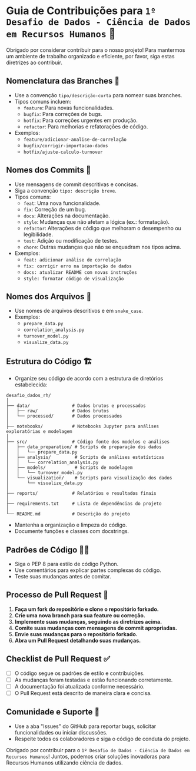 # Guia de Contribuições para `1º Desafio de Dados - Ciência de Dados em Recursos Humanos` 🎉

Obrigado por considerar contribuir para o nosso projeto! Para mantermos um ambiente de trabalho organizado e eficiente, por favor, siga estas diretrizes ao contribuir.

## Nomenclatura das Branches 🌿

- Use a convenção `tipo/descrição-curta` para nomear suas branches.
- Tipos comuns incluem:
  - `feature`: Para novas funcionalidades.
  - `bugfix`: Para correções de bugs.
  - `hotfix`: Para correções urgentes em produção.
  - `refactor`: Para melhorias e refatorações de código.
- Exemplos:
  - `feature/adicionar-analise-de-correlação`
  - `bugfix/corrigir-importacao-dados`
  - `hotfix/ajuste-calculo-turnover`

## Nomes dos Commits 📝

- Use mensagens de commit descritivas e concisas.
- Siga a convenção `tipo: descrição breve`.
- Tipos comuns:
  - `feat`: Uma nova funcionalidade.
  - `fix`: Correção de um bug.
  - `docs`: Alterações na documentação.
  - `style`: Mudanças que não afetam a lógica (ex.: formatação).
  - `refactor`: Alterações de código que melhoram o desempenho ou legibilidade.
  - `test`: Adição ou modificação de testes.
  - `chore`: Outras mudanças que não se enquadram nos tipos acima.
- Exemplos:
  - `feat: adicionar análise de correlação`
  - `fix: corrigir erro na importação de dados`
  - `docs: atualizar README com novas instruções`
  - `style: formatar código de visualização`

## Nomes dos Arquivos 📄

- Use nomes de arquivos descritivos e em `snake_case`.
- Exemplos:
  - `prepare_data.py`
  - `correlation_analysis.py`
  - `turnover_model.py`
  - `visualize_data.py`

## Estrutura do Código 🏗️

- Organize seu código de acordo com a estrutura de diretórios estabelecida:
```plaintext
desafio_dados_rh/
│
├── data/                # Dados brutos e processados
│   ├── raw/             # Dados brutos
│   └── processed/       # Dados processados
│
├── notebooks/           # Notebooks Jupyter para análises exploratórias e modelagem
│
├── src/                 # Código fonte dos modelos e análises
│   ├── data_preparation/ # Scripts de preparação dos dados
│   │   └── prepare_data.py
│   ├── analysis/         # Scripts de análises estatísticas
│   │   └── correlation_analysis.py
│   ├── models/           # Scripts de modelagem
│   │   └── turnover_model.py
│   └── visualization/    # Scripts para visualização dos dados
│       └── visualize_data.py
│
├── reports/             # Relatórios e resultados finais
│
├── requirements.txt     # Lista de dependências do projeto
│
└── README.md            # Descrição do projeto

```

- Mantenha a organização e limpeza do código.
- Documente funções e classes com docstrings.

## Padrões de Código 🧑‍💻

- Siga o PEP 8 para estilo de código Python.
- Use comentários para explicar partes complexas do código.
- Teste suas mudanças antes de comitar.

## Processo de Pull Request 🔄

1. **Faça um fork do repositório e clone o repositório forkado.**
2. **Crie uma nova branch para sua feature ou correção.**
3. **Implemente suas mudanças, seguindo as diretrizes acima.**
4. **Comite suas mudanças com mensagens de commit apropriadas.**
5. **Envie suas mudanças para o repositório forkado.**
6. **Abra um Pull Request detalhando suas mudanças.**

## Checklist de Pull Request ✅

- [ ] O código segue os padrões de estilo e contribuições.
- [ ] As mudanças foram testadas e estão funcionando corretamente.
- [ ] A documentação foi atualizada conforme necessário.
- [ ] O Pull Request está descrito de maneira clara e concisa.

## Comunidade e Suporte 👐

- Use a aba "Issues" do GitHub para reportar bugs, solicitar funcionalidades ou iniciar discussões.
- Respeite todos os colaboradores e siga o código de conduta do projeto.

Obrigado por contribuir para o `1º Desafio de Dados - Ciência de Dados em Recursos Humanos`! Juntos, podemos criar soluções inovadoras para Recursos Humanos utilizando ciência de dados.

